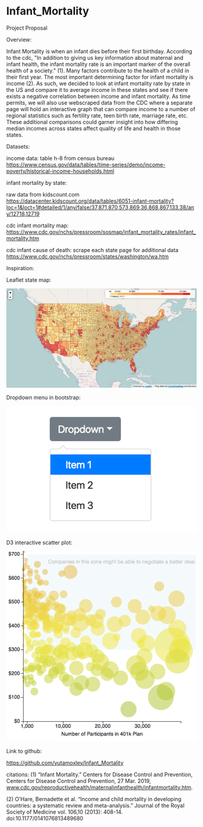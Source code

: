# Infant_Mortality

Project Proposal 

Overview:

Infant Mortality is when an infant dies before their first birthday. According to the cdc, "In addition to giving us key information about maternal and infant health, the infant mortality rate is an important marker of the overall health of a society." (1). Many factors contribute to the health of a child in their first year. The most important determining factor for infant mortality is income (2). As such, we decided to look at infant mortality rate by state in the US and compare it to average income in these states and see if there exists a negative correlation between income and infant mortality. As time permits, we will also use webscraped data from the CDC where a separate page will hold an interactive graph that can compare income to a number of regional statistics such as fertility rate, teen birth rate, marriage rate, etc. These additional comparisons could garner insight into how differing median incomes across states affect quality of life and health in those states. 

Datasets:

income data: 
table h-8 from census bureau 
https://www.census.gov/data/tables/time-series/demo/income-poverty/historical-income-households.html

infant mortality by state: 

raw data from kidscount.com
https://datacenter.kidscount.org/data/tables/6051-infant-mortality?loc=1&loct=1#detailed/1/any/false/37,871,870,573,869,36,868,867,133,38/any/12718,12719

cdc infant mortality map: 
https://www.cdc.gov/nchs/pressroom/sosmap/infant_mortality_rates/infant_mortality.htm

cdc infant cause of death: 
scrape each state page for additional data
https://www.cdc.gov/nchs/pressroom/states/washington/wa.htm

Inspiration:

Leaflet state map: 

![Leafletmap](/Resources/proposal_images/leaflet_heatmap.png)

Dropdown menu in bootstrap: 

![dropdown](/Resources/proposal_images/dropdown_menu.png)

D3 interactive scatter plot:

![InteractiveScatter](/Resources/proposal_images/d3_interactive_scatter_plot.png)


Link to github:

https://github.com/yutamoxley/Infant_Mortality



















citations: 
(1) “Infant Mortality.” Centers for Disease Control and Prevention, Centers for Disease Control and Prevention, 27 Mar. 2019, www.cdc.gov/reproductivehealth/maternalinfanthealth/infantmortality.htm.

(2) O'Hare, Bernadette et al. “Income and child mortality in developing countries: a systematic review and meta-analysis.” Journal of the Royal Society of Medicine vol. 106,10 (2013): 408-14. doi:10.1177/0141076813489680
